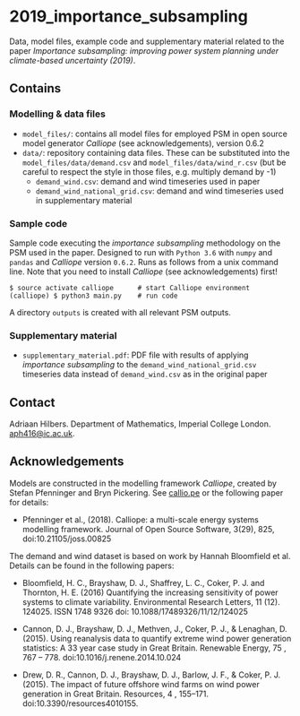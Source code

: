 # 2019_importance_subsampling
Data, model files, example code and supplementary material related to the paper _Importance subsampling: improving power system planning under climate-based uncertainty (2019)_.




## Contains

### Modelling & data files

- `model_files/`: contains all model files for employed PSM in open source model generator _Calliope_ (see acknowledgements), version 0.6.2
- `data/`: repository containing data files. These can be substituted into the `model_files/data/demand.csv` and `model_files/data/wind_r.csv` (but be careful to respect the style in those files, e.g. multiply demand by -1)
  - `demand_wind.csv`: demand and wind timeseries used in paper
  - `demand_wind_national_grid.csv`: demand and wind timeseries used in supplementary material


### Sample code

Sample code executing the _importance subsampling_ methodology on the PSM used in the paper. Designed to run with `Python 3.6` with `numpy` and `pandas` and _Calliope_ version `0.6.2`. Runs as follows from a unix command line. Note that you need to install _Calliope_ (see acknowledgements) first!

    $ source activate calliope      # start Calliope environment
    (calliope) $ python3 main.py    # run code

A directory `outputs` is created with all relevant PSM outputs.


### Supplementary material

- `supplementary_material.pdf`: PDF file with results of applying _importance subsampling_ to the `demand_wind_national_grid.csv` timeseries data instead of `demand_wind.csv` as in the original paper





## Contact

Adriaan Hilbers. Department of Mathematics, Imperial College London. aph416@ic.ac.uk.




## Acknowledgements

Models are constructed in the modelling framework _Calliope_, created by Stefan Pfenninger and Bryn Pickering. See [callio.pe](callio.pe) or the following paper for details:

- Pfenninger et al., (2018). Calliope: a multi-scale energy systems modelling framework. Journal of Open Source Software, 3(29), 825, doi:10.21105/joss.00825

The demand and wind dataset is based on work by Hannah Bloomfield et al. Details can be found in the following papers:

- Bloomfield, H. C., Brayshaw, D. J., Shaffrey, L. C., Coker, P. J. and Thornton, H. E. (2016) Quantifying the increasing sensitivity of power systems to climate variability. Environmental Research Letters, 11 (12). 124025. ISSN 1748­ 9326 doi: 10.1088/1748­9326/11/12/124025

- Cannon, D. J., Brayshaw, D. J., Methven, J., Coker, P. J., & Lenaghan, D. (2015). Using reanalysis data to quantify extreme wind power generation statistics: A 33 year case study in Great Britain. Renewable Energy, 75 , 767 – 778. doi:10.1016/j.renene.2014.10.024

- Drew, D. R., Cannon, D. J., Brayshaw, D. J., Barlow, J. F., & Coker, P. J. (2015). The impact of future offshore wind farms on wind power generation in Great Britain. Resources, 4 , 155–171. doi:10.3390/resources4010155.
